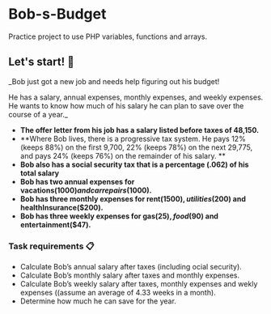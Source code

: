 # Bob-s-Budget
Practice project to use PHP variables, functions and arrays.

## Let's start! 🚀

_Bob just got a new job and needs help figuring out his budget!

He has a salary, annual expenses, monthly expenses, and weekly expenses. He wants to know how much of his salary he can plan to save over the course of a year._

* **The offer letter from his job has a salary listed before taxes of 48,150.**
* **Where Bob lives, there is a progressive tax system. He pays 12% (keeps 88%) on the first 9,700, 22% (keeps 78%) on the next 29,775, and pays 24% (keeps 76%) on the remainder of his salary. **
* **Bob also has a social security tax that is a percentage (.062) of his total salary**
* **Bob has two annual expenses for vacations($1000) and car repairs($1000).**
* **Bob has three monthly expenses for rent($1500), utilities($200) and healthInsurance($200).**
* **Bob has three weekly expenses for gas($25), food($90) and entertainment($47).**


### Task requirements 📋

* Calculate Bob’s annual salary after taxes (including ocial security).
* Calculate Bob’s monthly salary after taxes and monthly expenses.
* Calculate Bob’s weekly salary after taxes, monthly expenses and wekly expenses ((assume an average of 4.33 weeks in a month).
* Determine how much he can save for the year.
